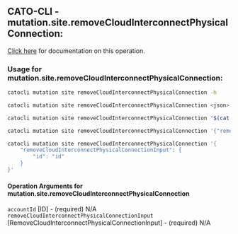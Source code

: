 
## CATO-CLI - mutation.site.removeCloudInterconnectPhysicalConnection:
[Click here](https://api.catonetworks.com/documentation/#mutation-mutation.site.removeCloudInterconnectPhysicalConnection) for documentation on this operation.

### Usage for mutation.site.removeCloudInterconnectPhysicalConnection:

```bash
catocli mutation site removeCloudInterconnectPhysicalConnection -h

catocli mutation site removeCloudInterconnectPhysicalConnection <json>

catocli mutation site removeCloudInterconnectPhysicalConnection "$(cat < mutation.site.removeCloudInterconnectPhysicalConnection.json)"

catocli mutation site removeCloudInterconnectPhysicalConnection '{"removeCloudInterconnectPhysicalConnectionInput":{"id":"id"}}'

catocli mutation site removeCloudInterconnectPhysicalConnection '{
    "removeCloudInterconnectPhysicalConnectionInput": {
        "id": "id"
    }
}'
```

#### Operation Arguments for mutation.site.removeCloudInterconnectPhysicalConnection ####

`accountId` [ID] - (required) N/A    
`removeCloudInterconnectPhysicalConnectionInput` [RemoveCloudInterconnectPhysicalConnectionInput] - (required) N/A    
